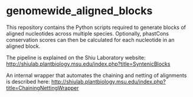 # genomewide_aligned_blocks
This repository contains the Python scripts required to generate blocks of aligned nucleotides across multiple species. Optionally, phastCons conservation scores can then be calculated for each nucleotide in an aligned block.

The pipeline is explained on the Shiu Laboratory website:
http://shiulab.plantbiology.msu.edu/index.php?title=SyntenicBlocks

An internal wrapper that automates the chaining and netting of alignments is described here:
http://shiulab.plantbiology.msu.edu/index.php?title=ChainingNettingWrapper
